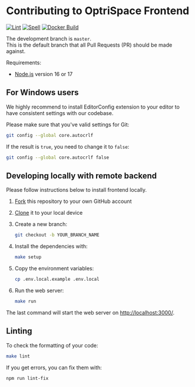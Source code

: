 # Contributing to OptriSpace Frontend

[![Lint](https://github.com/optriment/optrispace-frontend-v2/actions/workflows/lint.yml/badge.svg)](https://github.com/optriment/optrispace-frontend-v2/actions/workflows/lint.yml)
[![Spell](https://github.com/optriment/optrispace-frontend-v2/actions/workflows/spell.yml/badge.svg)](https://github.com/optriment/optrispace-frontend-v2/actions/workflows/spell.yml)
[![Docker Build](https://github.com/optriment/optrispace-frontend-v2/actions/workflows/docker-image.yml/badge.svg)](https://github.com/optriment/optrispace-frontend-v2/actions/workflows/docker-image.yml)

The development branch is `master`.\
This is the default branch that all Pull Requests (PR) should be made against.

Requirements:

- [Node.js](https://nodejs.org/en/) version 16 or 17

## For Windows users

We highly recommend to install EditorConfig extension to your editor to have
consistent settings with our codebase.

Please make sure that you've valid settings for Git:

```sh
git config --global core.autocrlf
```

If the result is `true`, you need to change it to `false`:

```sh
git config --global core.autocrlf false
```

## Developing locally with remote backend

Please follow instructions below to install frontend locally.

1. [Fork](https://help.github.com/articles/fork-a-repo/)
   this repository to your own GitHub account

2. [Clone](https://help.github.com/articles/cloning-a-repository/)
   it to your local device

3. Create a new branch:

   ```sh
   git checkout -b YOUR_BRANCH_NAME
   ```

4. Install the dependencies with:

   ```sh
   make setup
   ```

5. Copy the environment variables:

   ```sh
   cp .env.local.example .env.local
   ```

6. Run the web server:

   ```sh
   make run
   ```

The last command will start the web server on
[http://localhost:3000/](http://localhost:3000/).

## Linting

To check the formatting of your code:

```sh
make lint
```

If you get errors, you can fix them with:

```sh
npm run lint-fix
```
